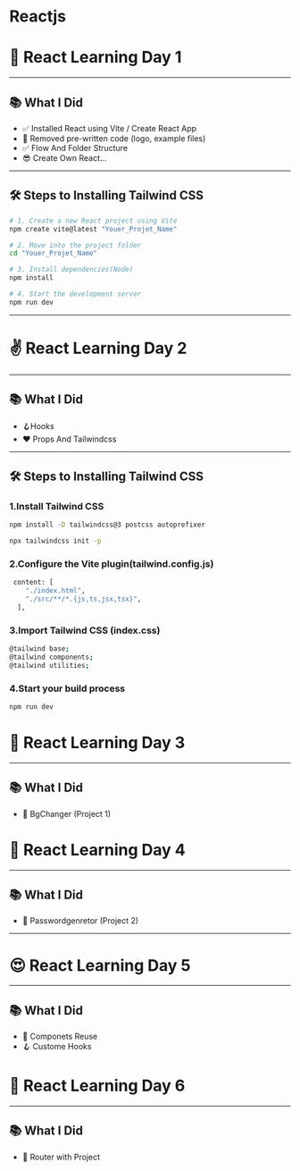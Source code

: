# Reactjs

# 🚀 React Learning Day 1 
---
## 📚 What I Did

- ✅ Installed React using Vite / Create React App  
- 🧹 Removed pre-written code (logo, example files)
- ✅ Flow And Folder Structure
- 😎 Create Own React...

---

## 🛠️ Steps to Installing Tailwind CSS

```bash
# 1. Create a new React project using Vite
npm create vite@latest "Youer_Projet_Name"

# 2. Move into the project folder
cd "Youer_Projet_Name"

# 3. Install dependencies(Node)
npm install 

# 4. Start the development server
npm run dev

```
---
# ✌️ React Learning Day 2 
---
## 📚 What I Did

- 🪝Hooks
- ❤️ Props And Tailwindcss
---

## 🛠️ Steps to Installing Tailwind CSS

### 1.Install Tailwind CSS
```bash
npm install -D tailwindcss@3 postcss autoprefixer
```
```bash
npx tailwindcss init -p
```
### 2.Configure the Vite plugin(tailwind.config.js)
```bash
 content: [
    "./index.html",
    "./src/**/*.{js,ts,jsx,tsx}",
  ],
```

### 3.Import Tailwind CSS (index.css)
```bash
@tailwind base;
@tailwind components;
@tailwind utilities;
```
### 4.Start your build process
```bash
npm run dev
```

# 🫠 React Learning Day 3
---
## 📚 What I Did
- 🎦 BgChanger (Project 1)

# 🔑 React Learning Day 4
---
## 📚 What I Did
- 🎦 Passwordgenretor (Project 2)
---

# 😍 React Learning Day 5
---
## 📚 What I Did
- 🎦 Componets Reuse
- 🪝 Custome Hooks
# 🎦 React Learning Day 6
---
## 📚 What I Did
- 📍 Router with Project


  

 
